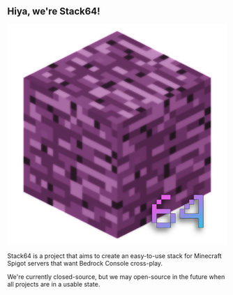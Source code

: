 ## Hiya, we're Stack64!

![alt text](https://github.com/Stack64MC/.github/blob/main/profile/Stack64Logo-Rev1.png?raw=true)

Stack64 is a project that aims to create an easy-to-use stack for Minecraft Spigot servers that want Bedrock Console cross-play.

We're currently closed-source, but we may open-source in the future when all projects are in a usable state.
